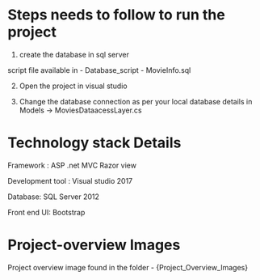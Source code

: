 Steps needs to follow to run the project
==========================================

1. create the database in sql server

script file available in - Database_script - MovieInfo.sql

2. Open the project in visual studio

3. Change the database connection as per your local database details in Models -> MoviesDataacessLayer.cs

Technology stack Details
=========================

Framework : ASP .net MVC Razor view

Development tool : Visual studio 2017

Database: SQL Server 2012

Front end UI: Bootstrap


Project-overview Images
==========================

Project overview image found in the folder - {Project_Overview_Images}
